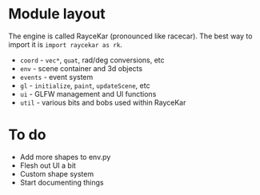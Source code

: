 # Module layout
The engine is called RayceKar (pronounced like racecar). The best way to import it is `import raycekar as rk`.
* `coord` - `vec*`, `quat`, rad/deg conversions, etc
* `env` - scene container and 3d objects
* `events` - event system
* `gl` - `initialize`, `paint`, `updateScene`, etc
* `ui` - GLFW management and UI functions
* `util` - various bits and bobs used within RayceKar

# To do
* Add more shapes to env.py
* Flesh out UI a bit
* Custom shape system
* Start documenting things
